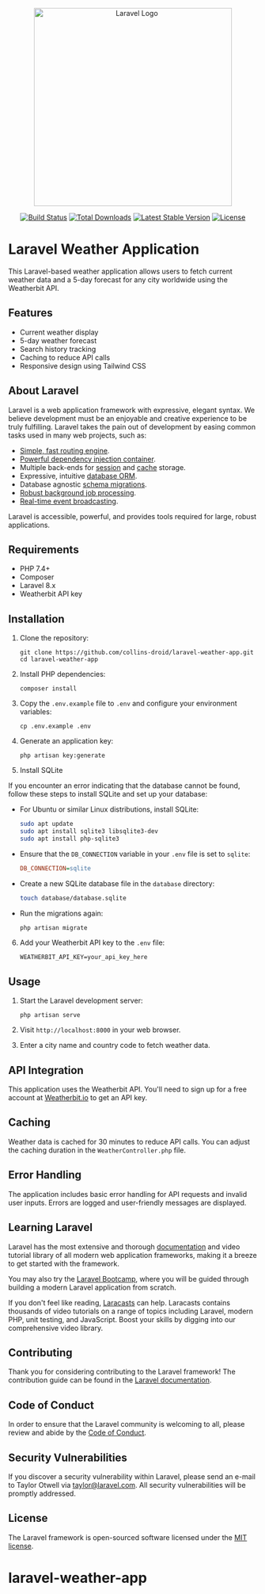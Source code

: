 <p align="center"><a href="https://laravel.com" target="_blank"><img src="https://raw.githubusercontent.com/laravel/art/master/logo-lockup/5%20SVG/2%20CMYK/1%20Full%20Color/laravel-logolockup-cmyk-red.svg" width="400" alt="Laravel Logo"></a></p>

<p align="center">
<a href="https://github.com/laravel/framework/actions"><img src="https://github.com/laravel/framework/workflows/tests/badge.svg" alt="Build Status"></a>
<a href="https://packagist.org/packages/laravel/framework"><img src="https://img.shields.io/packagist/dt/laravel/framework" alt="Total Downloads"></a>
<a href="https://packagist.org/packages/laravel/framework"><img src="https://img.shields.io/packagist/v/laravel/framework" alt="Latest Stable Version"></a>
<a href="https://packagist.org/packages/laravel/framework"><img src="https://img.shields.io/packagist/l/laravel/framework" alt="License"></a>
</p>

# Laravel Weather Application

This Laravel-based weather application allows users to fetch current weather data and a 5-day forecast for any city worldwide using the Weatherbit API.

## Features

- Current weather display
- 5-day weather forecast
- Search history tracking
- Caching to reduce API calls
- Responsive design using Tailwind CSS

## About Laravel

Laravel is a web application framework with expressive, elegant syntax. We believe development must be an enjoyable and creative experience to be truly fulfilling. Laravel takes the pain out of development by easing common tasks used in many web projects, such as:

- [Simple, fast routing engine](https://laravel.com/docs/routing).
- [Powerful dependency injection container](https://laravel.com/docs/container).
- Multiple back-ends for [session](https://laravel.com/docs/session) and [cache](https://laravel.com/docs/cache) storage.
- Expressive, intuitive [database ORM](https://laravel.com/docs/eloquent).
- Database agnostic [schema migrations](https://laravel.com/docs/migrations).
- [Robust background job processing](https://laravel.com/docs/queues).
- [Real-time event broadcasting](https://laravel.com/docs/broadcasting).

Laravel is accessible, powerful, and provides tools required for large, robust applications.

## Requirements

- PHP 7.4+
- Composer
- Laravel 8.x
- Weatherbit API key

## Installation

1. Clone the repository:
   ```
   git clone https://github.com/collins-droid/laravel-weather-app.git
   cd laravel-weather-app
   ```

2. Install PHP dependencies:
   ```
   composer install
   ```

3. Copy the `.env.example` file to `.env` and configure your environment variables:
   ```
   cp .env.example .env
   ```

4. Generate an application key:
   ```
   php artisan key:generate
   ```



5. Install SQLite

If you encounter an error indicating that the database cannot be found, follow these steps to install SQLite and set up your database:

- For Ubuntu or similar Linux distributions, install SQLite:
  ```bash
  sudo apt update
  sudo apt install sqlite3 libsqlite3-dev
  sudo apt install php-sqlite3
  ```

- Ensure that the `DB_CONNECTION` variable in your `.env` file is set to `sqlite`:
  ```ini
  DB_CONNECTION=sqlite
  ```

- Create a new SQLite database file in the `database` directory:
  ```bash
  touch database/database.sqlite
  ```

- Run the migrations again:
  ```bash
  php artisan migrate
  ```


6. Add your Weatherbit API key to the `.env` file:
   ```
   WEATHERBIT_API_KEY=your_api_key_here
   ```

## Usage

1. Start the Laravel development server:
   ```
   php artisan serve
   ```

2. Visit `http://localhost:8000` in your web browser.

3. Enter a city name and country code to fetch weather data.

## API Integration

This application uses the Weatherbit API. You'll need to sign up for a free account at [Weatherbit.io](https://www.weatherbit.io/) to get an API key.

## Caching

Weather data is cached for 30 minutes to reduce API calls. You can adjust the caching duration in the `WeatherController.php` file.

## Error Handling

The application includes basic error handling for API requests and invalid user inputs. Errors are logged and user-friendly messages are displayed.

## Learning Laravel

Laravel has the most extensive and thorough [documentation](https://laravel.com/docs) and video tutorial library of all modern web application frameworks, making it a breeze to get started with the framework.

You may also try the [Laravel Bootcamp](https://bootcamp.laravel.com), where you will be guided through building a modern Laravel application from scratch.

If you don't feel like reading, [Laracasts](https://laracasts.com) can help. Laracasts contains thousands of video tutorials on a range of topics including Laravel, modern PHP, unit testing, and JavaScript. Boost your skills by digging into our comprehensive video library.

## Contributing

Thank you for considering contributing to the Laravel framework! The contribution guide can be found in the [Laravel documentation](https://laravel.com/docs/contributions).

## Code of Conduct

In order to ensure that the Laravel community is welcoming to all, please review and abide by the [Code of Conduct](https://laravel.com/docs/contributions#code-of-conduct).

## Security Vulnerabilities

If you discover a security vulnerability within Laravel, please send an e-mail to Taylor Otwell via [taylor@laravel.com](mailto:taylor@laravel.com). All security vulnerabilities will be promptly addressed.

## License

The Laravel framework is open-sourced software licensed under the [MIT license](https://opensource.org/licenses/MIT).
# laravel-weather-app
